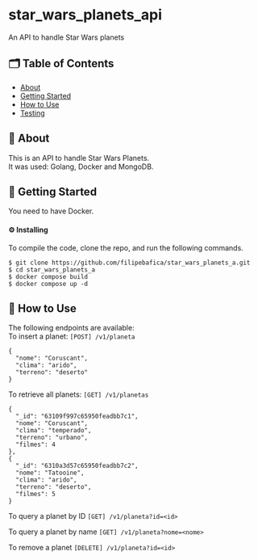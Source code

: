 # star_wars_planets_api
An API to handle Star Wars planets

## 🗂 Table of Contents
* [About](#-about)
* [Getting Started](#-getting-started)
* [How to Use](#-how-to-use)
* [Testing](#-testing)

## 🧐 About
This is an API to handle Star Wars Planets.\
It was used: Golang, Docker and MongoDB.

## 🏁 Getting Started
You need to have Docker.

#### ⚙️ Installing
To compile the code, clone the repo, and run the following commands.
```
$ git clone https://github.com/filipebafica/star_wars_planets_a.git
$ cd star_wars_planets_a
$ docker compose build
$ docker compose up -d
```

## 🎈 How to Use
The following endpoints are available:\
To insert a planet: `[POST] /v1/planeta`
```
{
  "nome": "Coruscant",
  "clima": "arido",
  "terreno": "deserto"
}

```
To retrieve all planets: `[GET] /v1/planetas`
```
{
  "_id": "63109f997c65950feadbb7c1",
  "nome": "Coruscant",
  "clima": "temperado",
  "terreno": "urbano",
  "filmes": 4
},
{
  "_id": "6310a3d57c65950feadbb7c2",
  "nome": "Tatooine",
  "clima": "arido",
  "terreno": "deserto",
  "filmes": 5
}
```
To query a planet by ID `[GET] /v1/planeta?id=<id>`

To query a planet by name `[GET] /v1/planeta?nome=<nome>`

To remove a planet `[DELETE] /v1/planeta?id=<id>`




